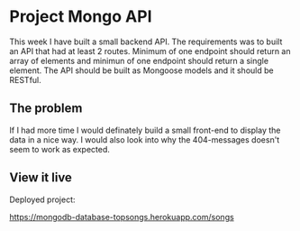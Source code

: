 # Project Mongo API

This week I have built a small backend API. The requirements was to built an API that had at least 2 routes. Minimum of one endpoint should return an array of elements and minimun of one endpoint should return a single element. The API should be built as Mongoose models and it should be RESTful.

## The problem

If I had more time I would definately build a small front-end to display the data in a nice way. I would also look into why the 404-messages doesn't seem to work as expected.

## View it live

Deployed project: 

https://mongodb-database-topsongs.herokuapp.com/songs
